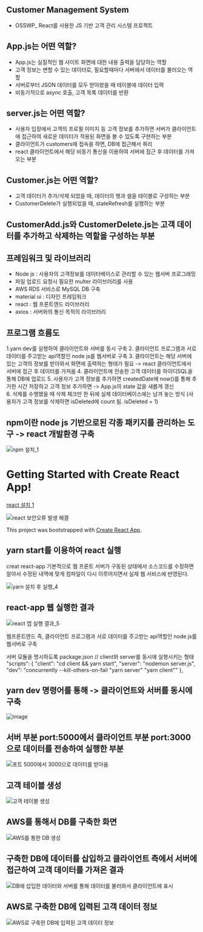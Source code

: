 ## Customer Management System 
* OSSWP_ React를 사용한 JS 기반 고객 관리 시스템 프로젝트


## App.js는 어떤 역할? 

* App.js는 실질적인 웹 사이트 화면에 대한 내용 출력을 담당하는 역할
* 고객 정보는 변할 수 있는 데이터로, 필요할때마다 서버에서 데이터를 불러오는 역할 
* 서버로부터 JSON 데이터를 모두 받아왔을 때 테이블에 데이터 입력 
* 비동기적으로 async 호출, 고객 목록 데이터를 반환

## server.js는 어떤 역할? 

* 사용자 입장에서 고객의 프로필 이미지 등 고객 정보를 추가하면 서버가 클라이언트에 접근하여 새로운 데이터가 적용된 화면을 볼 수 있도록 구현하는 부분 
* 클라이언트가 customers에 접속을 하면, DB에 접근해서 쿼리
* react 클라이언트에서 해당 비동기 통신을 이용하여 서버에 접근 후 데이터를 가져오는 부분

## Customer.js는 어떤 역할? 

* 고객 데이터가 추가/삭제 되었을 때, 데이터의 행과 셀을 테이블로 구성하는 부분
* CustomerDelete가 실행되었을 때, stateRefresh를 실행하는 부분 

## CustomerAdd.js와 CustomerDelete.js는 고객 데이터를 추가하고 삭제하는 역할을 구성하는 부분


## 프레임워크 및 라이브러리

- Node js : 사용자의 고객정보를 데이터베이스로 관리할 수 있는 웹서버 프로그래밍
- 파일 업로드 요청시 필요한 multer 라이브러리를 사용
- AWS RDS 서비스로 MySQL DB 구축 
- material ui : 디자인 프레임워크 
- react : 웹 프론트엔드 라이브러리 
- axios : 서버와의 통신 목적의 라이브러리

## 프로그램 흐름도  
1.yarn dev를 실행하여 클라이언트와 서버를 동시 구축 
2. 클라이언트 프로그램과 서로 데이터를 주고받는 
api역할인 node js를 웹서버로 구축
3. 클라이언트는 해당 서버에 있는 고객의 정보를 받아와서 화면에 출력하는 형태가
필요 
-> react 클라이언트에서 서버에 접근 후 데이터를 가져옴
4. 클라이언트에 전송한 고객 데이터를 하이디SQL을 통해 DB에 업로드 
5. 사용자가 고객 정보를 추가하면 createdDate에 now()를 통해 추가한 시간 저장하고
고객 정보 추가하면 -> App.js의 state 값을 새롭게 갱신  
6. 삭제를 수행했을 때 삭제 체크만 한 뒤에 실제 데이터베이스에는 남겨 놓는 방식 (사용자가 고객 정보를 삭제하면 isDeleted에 count 됨. isDeleted = 1)

## npm이란 node js 기반으로된 각종 패키지를 관리하는 도구 -> react 개발환경 구축 

![npm 설치_1](https://user-images.githubusercontent.com/94738749/210752740-2bddb96a-4333-4ddb-b4f6-96646951d51a.png)

# Getting Started with Create React App!

[react 설치 1](https://user-images.githubusercontent.com/94738749/210752421-80234bb7-be84-4c31-b004-157fd56ad3ad.png)

![react 보안오류 발생 해결](https://user-images.githubusercontent.com/94738749/210752471-987b3f9a-1b22-4ee9-94c6-c046838c49e8.png)

This project was bootstrapped with [Create React App](https://github.com/facebook/create-react-app).

## yarn start를 이용하여 react 실행
creat react-app 기본적으로 웹 프론트 서버가 구동된 상태에서 소스코드를 수정하면
알아서 수정된 내역에 맞게 컴파일이 다시 이루어지면서 실제 웹 서비스에 반영된다.

![yarn 설치 후 실행_4](https://user-images.githubusercontent.com/94738749/210752822-5535bc33-6bbe-489c-8ba1-55c681081943.png)

## react-app 웹 실행한 결과 

![react 앱 실행 결과_5](https://user-images.githubusercontent.com/94738749/210752529-888af156-7f43-4d66-b4c0-1c67797cfb51.png)


웹프론트엔드 즉, 클라이언트 프로그램과 서로 데이터를 주고받는 api역할인 
node js를 웹서버로 구축  


서버 모듈을 명시하도록 package.json 
// client와 server를 동시에 실행시키는 형태 
 "scripts": {
        "client": "cd client && yarn start",
        "server": "nodemon server.js",
        "dev": "concurrently --kill-others-on-fail \"yarn server\" \"yarn client\""
    },

## yarn dev 명령어를 통해 -> 클라이언트와 서버를 동시에 구축 

![image](https://user-images.githubusercontent.com/94738749/213172366-2717e932-f80a-4012-b012-e3b4cc266f80.png)



## 서버 부분 port:5000에서 클라이언트 부분 port:3000으로 데이터를 전송하여 실행한 부분 

![포트 5000에서 3000으로 데이터를 받아옴](https://user-images.githubusercontent.com/94738749/210944963-96f9e01a-5983-44ba-874f-3b6252cd33f3.png)

## 고객 테이블 생성 

![고객 테이블 생성](https://user-images.githubusercontent.com/94738749/211313578-b866d933-5192-414a-946f-f5b2dbabd02e.png)


## AWS를 통해서 DB를 구축한 화면 

![AWS를 통한 DB 생성](https://user-images.githubusercontent.com/94738749/211307693-d4777466-088d-4b68-8eac-a00e2e772908.png)

## 구축한 DB에 데이터를 삽입하고 클라이언트 측에서 서버에 접근하여 고객 데이터를 가져온 결과 

![DB에 삽입한 데이터와 서버를 통해 데이터를 불러와서 클라이언트에 표시](https://user-images.githubusercontent.com/94738749/211307818-f74f4ed0-6c9a-490d-87fc-3ae87b4667a4.png)

## AWS로 구축한 DB에 입력된 고객 데이터 정보 

![AWS로 구축한 DB에 입력된 고객 데이터 정보 ](https://user-images.githubusercontent.com/94738749/213169006-0c2efa9a-c43d-472f-8449-40aa38562845.png)
 


